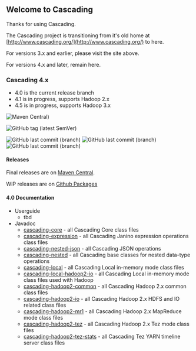## Welcome to Cascading

Thanks for using Cascading.

The Cascading project is transitioning from it's old home at [http://www.cascading.org/](http://www.cascading.org/) to here.

For versions 3.x and earlier, please visit the site above.

For versions 4.x and later, remain here.

### Cascading 4.x

* 4.0 is the current release branch
* 4.1 is in progress, supports Hadoop 2.x
* 4.5 is in progress, supports Hadoop 3.x

![Maven Central)](https://img.shields.io/maven-central/v/net.wensel/cascading-core?label=maven-central%204.0&versionPrefix=4)

![GitHub tag (latest SemVer)](https://img.shields.io/github/v/tag/cwensel/cascading?label=lastest%20wip) 

![GitHub last commit (branch)](https://img.shields.io/github/last-commit/cwensel/cascading/wip-4.0?label=last+4.0+commit) 
![GitHub last commit (branch)](https://img.shields.io/github/last-commit/cwensel/cascading/wip-4.1?label=last+4.1+commit)
![GitHub last commit (branch)](https://img.shields.io/github/last-commit/cwensel/cascading/wip-4.5?label=last+4.5+commit)

#### Releases

Final releases are on [Maven Central](https://search.maven.org/search?q=g:net.wensel).

WIP releases are on [Github Packages](https://github.com/cwensel?tab=packages&repo_name=cascading)

#### 4.0 Documentation

- Userguide
  - tbd 
- Javadoc
  - [cascading-core](https://javadoc.io/doc/net.wensel/cascading-core)              - all Cascading Core class files
  - [cascading-expression](https://javadoc.io/doc/net.wensel/cascading-expression)        - all Cascading Janino expression operations class files
  - [cascading-nested-json](https://javadoc.io/doc/net.wensel/cascading-nested-json)       - all Cascading JSON operations
  - [cascading-nested](https://javadoc.io/doc/net.wensel/cascading-neste)            - all Cascading base classes for nested data-type operations
  - [cascading-local](https://javadoc.io/doc/net.wensel/cascading-local)             - all Cascading Local in-memory mode class files
  - [cascading-local-hadoop2-io](https://javadoc.io/doc/net.wensel/cascading-local-hadoop2-io)   - all Cascading Local in-memory mode class files used with Hadoop
  - [cascading-hadoop2-common](https://javadoc.io/doc/net.wensel/cascading-hadoop2-common)    - all Cascading Hadoop 2.x common class files
  - [cascading-hadoop2-io](https://javadoc.io/doc/net.wensel/cascading-hadoop2-io)        - all Cascading Hadoop 2.x HDFS and IO related class files
  - [cascading-hadoop2-mr1](https://javadoc.io/doc/net.wensel/cascading-hadoop2-mr1)       - all Cascading Hadoop 2.x MapReduce mode class files
  - [cascading-hadoop2-tez](https://javadoc.io/doc/net.wensel/cascading-hadoop2-tez)       - all Cascading Hadoop 2.x Tez mode class files
  - [cascading-hadoop2-tez-stats](https://javadoc.io/doc/net.wensel/cascading-hadoop2-tez-stats) - all Cascading Tez YARN timeline server class files

